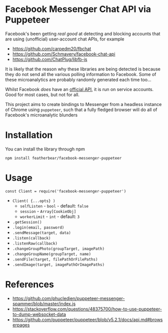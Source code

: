 # Facebook Messenger Chat API via Puppeteer

Facebook's been getting _real good_ at detecting and blocking accounts that are using (unofficial) user-account chat APIs, for example

* https://github.com/carpedm20/fbchat
* https://github.com/Schmavery/facebook-chat-api
* https://github.com/ChatPlug/libfb-js

It is likely that the reason why these libraries are being detected is because they do not send all the various polling information to Facebook. Some of these microanalytics are probably randomly generated each time too...

Whilst Facebook _does_ have an [official API](https://developers.facebook.com/docs/messenger-platform), it is run on service accounts. Good for most cases, but not for all.

This project aims to create bindings to Messenger from a headless instance of Chrome using `puppeteer`, such that a fully fledged browser will do all of Facebook's microanalytic blunders

# Installation

You can install the library through npm

```
npm install featherbear/facebook-messenger-puppeteer
```

# Usage

```
const Client = require('facebook-messenger-puppeteer')
```

* `Client( {...opts} )`
  * `selfListen` - `bool` - default: `false`
  * `session` - `Array[CookieObj]`
  * `workerLimit` - `int` - default: `3`
* `.getSession()`
* `.login(email, password)`
* `.sendMessage(target, data)`
* `.listen(callback)`
* `.listenRaw(callback)`
* `.changeGroupPhoto(groupTarget, imagePath)`
* `.changeGroupName(groupTarget, name)`
* `.sendFile(target, filePathOrFilePaths)`
* `.sendImage(target, imagePathOrImagePaths)`

# References

* https://github.com/phucledien/puppeteer-messenger-spammer/blob/master/index.js
* https://stackoverflow.com/questions/48375700/how-to-use-puppeteer-to-dump-websocket-data
* https://github.com/puppeteer/puppeteer/blob/v5.2.1/docs/api.md#browserpages
